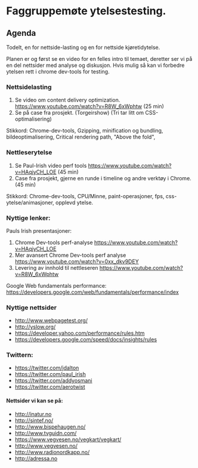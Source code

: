 # Faggruppemøte ytelsestesting.

## Agenda

Todelt, en for nettside-lasting og en for nettside kjøretidytelse.

Planen er og først se en video for en felles intro til temaet, deretter ser vi på en del nettsider med analyse og diskusjon. Hvis mulig så kan vi forbedre ytelsen rett i chrome dev-tools for testing.

### Nettsidelasting
1. Se video om content delivery optimization.  https://www.youtube.com/watch?v=R8W_6xWphtw (25 min)
2. Se på case fra prosjekt. (Torgeirshow) (Tri tar litt om CSS-optimalisering)

Stikkord: Chrome-dev-tools, Gzipping, minification og bundling, bildeoptimalisering, Critical rendering path, "Above the fold",

### Nettleserytelse
1. Se Paul-Irish video perf tools https://www.youtube.com/watch?v=HAqjyCH_LOE (45 min)
2. Case fra prosjekt, gjerne en runde i timeline og andre verktøy i Chrome. (45 min)

Stikkord: Chrome-dev-tools, CPU/Minne, paint-operasjoner, fps, css-ytelse/animasjoner, opplevd ytelse.

### Nyttige lenker:

Pauls Irish presentasjoner:

1. Chrome Dev-tools perf-analyse https://www.youtube.com/watch?v=HAqjyCH_LOE
2. Mer avansert Chrome Dev-tools perf analyse https://www.youtube.com/watch?v=0xx_dkv9DEY
3. Levering av innhold til nettleseren https://www.youtube.com/watch?v=R8W_6xWphtw

Google Web fundamentals performance:
https://developers.google.com/web/fundamentals/performance/index

### Nyttige nettsider
* http://www.webpagetest.org/
* http://yslow.org/
* https://developer.yahoo.com/performance/rules.htm
* https://developers.google.com/speed/docs/insights/rules


### Twittern:
* https://twitter.com/jdalton
* https://twitter.com/paul_irish
* https://twitter.com/addyosmani
* https://twitter.com/aerotwist

#### Nettsider vi kan se på:

* http://inatur.no
* http://sintef.no/
* http://www.bispehaugen.no/
* http://www.tvguidn.com/
* https://www.vegvesen.no/vegkart/vegkart/
* http://www.vegvesen.no/
* http://www.radionordkapp.no/
* http://adressa.no
